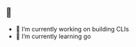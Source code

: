 ## 👋

- 🔭 I’m currently working on building CLIs 
- 🌱 I’m currently learning go

<!--
**ch55secake/ch55secake** is a ✨ _special_ ✨ repository because its `README.md` (this file) appears on your GitHub profile.

Here are some ideas to get you started:

🔭 I’m currently working on building CLIs 
🌱 I’m currently learning go
- 👯 I’m looking to collaborate on ...
- 🤔 I’m looking for help with ...
- 💬 Ask me about ...
- 📫 How to reach me: ...
- 😄 Pronouns: ...
- ⚡ Fun fact: ...
-->
